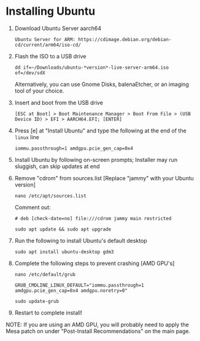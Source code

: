 # Installing Ubuntu

   1. Download Ubuntu Server aarch64
         ```
         Ubuntu Server for ARM: https://cdimage.debian.org/debian-cd/current/arm64/iso-cd/
         ```
   2. Flash the ISO to a USB drive
         ```
         dd if=~/Downloads/ubuntu-*version*-live-server-arm64.iso of=/dev/sdX
         ```
         
         Alternatively, you can use Gnome Disks, balenaEtcher, or an imaging tool of your choice.
         
   3. Insert and boot from the USB drive
         ```
         [ESC at Boot] > Boot Maintenance Manager > Boot From File > (USB Device ID) > EFI > AARCH64.EFI; [ENTER]
         ```
   4. Press [e] at "Install Ubuntu" and type the following at the end of the ```linux``` line
         ```
         iommu.passthrough=1 amdgpu.pcie_gen_cap=0x4
         ```        
   5. Install Ubuntu by following on-screen prompts; Installer may run sluggish, can skip updates at end
         
   6. Remove "cdrom" from sources.list [Replace "jammy" with your Ubuntu version]
         ```
         nano /etc/apt/sources.list
         ```
         Comment out:
         ```
         # deb [check-date=no] file:///cdrom jammy main restricted
         ```
         ```
         sudo apt update && sudo apt upgrade
         ```
         
   7. Run the following to install Ubuntu's default desktop
         ```
         sudo apt install ubuntu-desktop gdm3
         ```
   8. Complete the following steps to prevent crashing [AMD GPU's]
         ```
         nano /etc/default/grub
         ```
         ```
         GRUB_CMDLINE_LINUX_DEFAULT="iommu.passthrough=1 amdgpu.pcie_gen_cap=0x4 amdgpu.noretry=0"
         ```
         ```
         sudo update-grub
         ```
   9. Restart to complete install!

   NOTE: If you are using an AMD GPU, you will probably need to apply the Mesa patch on under "Post-Install Recommendations" on the main page.
